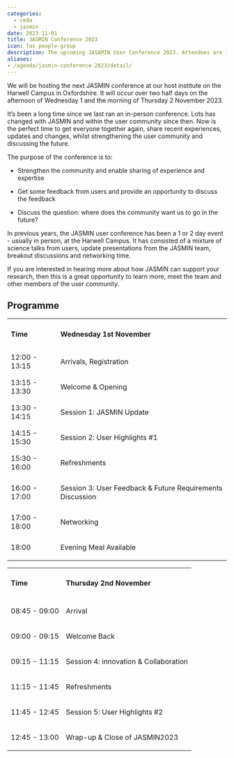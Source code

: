 ```yaml
---
categories:
  - ceda
  - jasmin
date: 2023-11-01
title: JASMIN Conference 2023
icon: fas people-group
description: The upcoming JASAMIN User Conference 2023. Attendees are invited to Rutherford Appleton Laboratory to hear the latest updates on JASMIN and share user highlights.
aliases: 
- /agenda/jasmin-conference-2023/detail/
---
```


We will be hosting the next JASMIN conference at our host institute on the Harwell Campus in Oxfordshire. It will occur over two half days on the afternoon of Wednesday 1 and the morning of Thursday 2 November 2023.

It’s been a long time since we last ran an in-person conference. Lots has changed with JASMIN and within the user community since then. Now is the perfect time to get everyone together again, share recent experiences, updates and changes, whilst strengthening the user community and discussing the future.

The purpose of the conference is to: 

- Strengthen the community and enable sharing of experience and expertise

- Get some feedback from users and provide an opportunity to discuss the feedback 

- Discuss the question: where does the community want us to go in the future? 

In previous years, the JASMIN user conference has been a 1 or 2 day event - usually in person, at the Harwell Campus. It has consisted of a mixture of science talks from users, update presentations from the JASMIN team, breakout discussions and networking time. 


If you are interested in hearing more about how JASMIN can support your research, then this is a great opportunity to learn more, meet the team and other members of the user community. 

## Programme
<table class="table">
<tbody>
<tr>
<td>
<h4>Time</h4>
</td>
<td colspan="2">
<h4>Wednesday&nbsp;1st November</h4>
</td>
</tr>
<tr>
<td>12:00 - 13:15</td>
<td colspan="2">
<p>Arrivals, Registration</p>
</td>
</tr>
<tr>
<td>13:15&nbsp;- 13:30</td>
<td colspan="2">
<p>Welcome &amp; Opening</p>
</td>
</tr>
<tr>
<td>13:30 - 14:15</td>
<td colspan="2">
<p>Session 1: JASMIN Update</p>
</td>
</tr>
<tr>
<td>14:15 - 15:30</td>
<td colspan="2">
<p>Session 2: User Highlights #1</p>
<p></p>
</td>
</tr>
<tr>
<td>15:30 - 16:00</td>
<td colspan="2">
<p>Refreshments</p>
</td>
</tr>
<tr>
<td>16:00 - 17:00</td>
<td colspan="2">
<p>Session 3: User Feedback &amp; Future Requirements Discussion</p>
</td>
</tr>
<tr>
<td>17:00 - 18:00</td>
<td colspan="2">
<p>Networking</p>
</td>
</tr>
<tr>
<td>18:00</td>
<td colspan="2">
<p>Evening Meal Available</p>
</td>
</tr>
</tbody>
</table>
<table class="table">
<tbody>
<tr>
<td>
<h4>Time</h4>
</td>
<td colspan="1">
<h4>Thursday&nbsp;2nd November</h4>
</td>
</tr>
<tr>
<td>08:45 - 09:00</td>
<td colspan="2">
<p>Arrival</p>
</td>
</tr>
<tr>
<td>09:00 - 09:15</td>
<td colspan="2">
<p>Welcome Back</p>
</td>
</tr>
<tr>
<td>09:15 - 11:15</td>
<td colspan="2">
<p>Session 4: innovation &amp; Collaboration</p>
</td>
</tr>
<tr>
<td>11:15 - 11:45</td>
<td colspan="2">
<p>Refreshments</p>
<p></p>
</td>
</tr>
<tr>
<td>11:45 - 12:45</td>
<td colspan="2">
<p>Session 5: User Highlights #2</p>
</td>
</tr>
<tr>
<td>12:45 - 13:00</td>
<td colspan="2">
<p>Wrap-up &amp; Close of JASMIN2023</p>
</td>
</tr>
</tbody>
</table>

